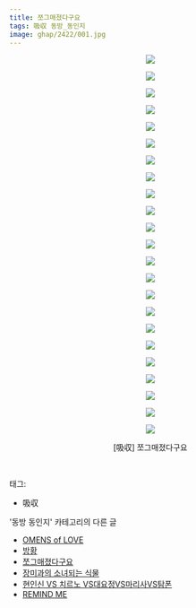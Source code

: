 ```yaml
---
title: 쪼그매졌다구요
tags: 吸収 동방_동인지
image: ghap/2422/001.jpg
---
```

<div class="article">
<p style="text-align: center; clear: none; float: none;"><img src="{{ site.nasurl }}/ghap/2422/001.jpg"/></p>
<p style="text-align: center; clear: none; float: none;"><img src="{{ site.nasurl }}/ghap/2422/002.jpg"/></p>
<p style="text-align: center; clear: none; float: none;"><img src="{{ site.nasurl }}/ghap/2422/003.jpg"/></p>
<p style="text-align: center; clear: none; float: none;"><img src="{{ site.nasurl }}/ghap/2422/004.jpg"/></p>
<p style="text-align: center; clear: none; float: none;"><img src="{{ site.nasurl }}/ghap/2422/005.jpg"/></p>
<p style="text-align: center; clear: none; float: none;"><img src="{{ site.nasurl }}/ghap/2422/006.jpg"/></p>
<p style="text-align: center; clear: none; float: none;"><img src="{{ site.nasurl }}/ghap/2422/007.jpg"/></p>
<p style="text-align: center; clear: none; float: none;"><img src="{{ site.nasurl }}/ghap/2422/008.jpg"/></p>
<p style="text-align: center; clear: none; float: none;"><img src="{{ site.nasurl }}/ghap/2422/009.jpg"/></p>
<p style="text-align: center; clear: none; float: none;"><img src="{{ site.nasurl }}/ghap/2422/010.jpg"/></p>
<p style="text-align: center; clear: none; float: none;"><img src="{{ site.nasurl }}/ghap/2422/011.jpg"/></p>
<p style="text-align: center; clear: none; float: none;"><img src="{{ site.nasurl }}/ghap/2422/012.jpg"/></p>
<p style="text-align: center; clear: none; float: none;"><img src="{{ site.nasurl }}/ghap/2422/013.jpg"/></p>
<p style="text-align: center; clear: none; float: none;"><img src="{{ site.nasurl }}/ghap/2422/014.jpg"/></p>
<p style="text-align: center; clear: none; float: none;"><img src="{{ site.nasurl }}/ghap/2422/015.jpg"/></p>
<p style="text-align: center; clear: none; float: none;"><img src="{{ site.nasurl }}/ghap/2422/016.jpg"/></p>
<p style="text-align: center; clear: none; float: none;"><img src="{{ site.nasurl }}/ghap/2422/017.jpg"/></p>
<p style="text-align: center; clear: none; float: none;"><img src="{{ site.nasurl }}/ghap/2422/018.jpg"/></p>
<p style="text-align: center; clear: none; float: none;"><img src="{{ site.nasurl }}/ghap/2422/019.jpg"/></p>
<p style="text-align: center; clear: none; float: none;"><img src="{{ site.nasurl }}/ghap/2422/020.jpg"/></p>
<p style="text-align: center; clear: none; float: none;"><img src="{{ site.nasurl }}/ghap/2422/021.jpg"/></p>
<p style="text-align: center; clear: none; float: none;"><img src="{{ site.nasurl }}/ghap/2422/022.jpg"/></p>
<p style="text-align: center; clear: none; float: none;"><img src="{{ site.nasurl }}/ghap/2422/023.jpg"/></p>
<p style="text-align: center; clear: none; float: none;">[吸収] 쪼그매졌다구요</p>
<p><br/></p>
</div><div class="tagTrail">
<p>태그: </p>
<ul>
<li>吸収</li>
</ul>
</div><div class="another">
<p>'동방 동인지' 카테고리의 다른 글</p>
<ul>
<li><a href="/2016-10-03-ghap_2424">OMENS of LOVE</a></li>
<li><a href="/2016-10-03-ghap_2423">방황</a></li>
<li><a href="/2016-10-03-ghap_2422">쪼그매졌다구요</a></li>
<li><a href="/2016-10-03-ghap_2421">장미과의 소녀되는 식물</a></li>
<li><a href="/2016-10-03-ghap_2420">현인신 VS 치르노 VS대요정VS마리사VS탐폰</a></li>
<li><a href="/2016-10-03-ghap_2419">REMIND ME</a></li>
</ul>
</div><div class="cb_module cb_fluid">
<div class="cb_wrt cb_profile">
</div><!-- commentList close -->
</div>